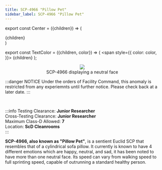 ```yaml
---
title: SCP-4966 "Pillow Pet"
sidebar_label: SCP-4966 "Pillow Pet"
---
```


export const Center = ({children}) => (
   <div
      style={{
         "textAlign": "center"
      }}>
      {children}
   </div>
)

export const TextColor = ({children, color}) => (
<span
style={{
      color: color,
    }}>
{children}
</span>
);

<Center><img src="../../../images/SCP-4966.png"/></Center>
<Center>SCP-4966 displaying a neutral face</Center>

:::danger NOTICE
Under the orders of Facility Command, this anomaly is restricted from any experiemnts until further notice. Please check back at a later date.
:::

<br />

:::info
Testing Clearance: <TextColor color="#735cff">**Junior Researcher**</TextColor> <br />
Cross-Testing Clearance: <TextColor color="#735cff">**Junior Researcher**</TextColor> <br />
Maximum Class-D Allowed: <TextColor color="#FF6A00">**7**</TextColor> <br />
Location: <TextColor color="#3161c1">**ScD Cleanrooms**</TextColor> <br />
:::


**SCP-4966, also known as "Pillow Pet"**, is a sentient Euclid SCP that resembles that of a cylindrical sofa pillow. It currently is known to have 4 different emotions which are happy, neutral, and sad, it has been noted to have more than one neutral face. Its speed can vary from walking speed to full sprinting speed, capable of outrunning a standard healthy person.
